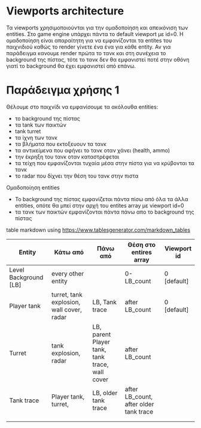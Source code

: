 # Viewports architecture

Τα viewports χρησιμοποιούνται για την ομαδοποίηση και απεικόνιση των entities. Στο game engine υπάρχει πάντα το default viewport με id=0. Η ομαδοποίηση είναι απαραίτητη για να εμφανίζονται τα entites του παιχνιδιού καθώς το render γίνετε ένα ένα για κάθε entity. Αν για παράδειγμα κανουμε render πρώτα το τανκ και στη συνέχεια το background της πίστας, τότε το τανκ δεν θα εμφανιστεί ποτέ στην οθόνη γιατί το background θα έχει εμφανιστεί από επάνω.

# Παράδειγμα χρήσης 1
Θέλουμε στο παιχνίδι να εμφανίσουμε τα ακόλουθα entities:
- το background της πίστας
- τα tank των παικτών
- tank turret
- τα ίχνη των τανκ
- τα βλήματα που εκτοξευουν τα τανκ
- τα αντικείμενα που αφήνει το τανκ οταν χάνει (health, ammo)
- την έκρηξη του τανκ οταν καταστρέφεται
- τα τείχη που εμφανίζονται τυχαία μέσα στην πίστα για να κρύβονται τα τανκ
- το radar που δίχνει την θέση του τανκ στην πιστα

Ομαδοποίηση entities
- Το background της πίστας εμφανίζεται πάντα πίσω από όλα τα άλλα entities, οπότε θα μπεί στην αρχή του entites array με viewport id=0
- τα τανκ των παικτών εμφανίζονται πάντα πάνω απο το background της πίστας

table markdown using https://www.tablesgenerator.com/markdown_tables

| Entity                | Κάτω από                                    | Πάνω από                                          | Θέση στο entires array                 | Viewport id |
|-----------------------|---------------------------------------------|---------------------------------------------------|----------------------------------------|-------------|
| Level Background [LB] | every other entity                          |                                                   | 0-LB_count                             | 0 [default] |
| Player tank           | turret, tank explosion,  wall cover,  radar | LB,  Tank trace                                   | after LB_count                         | 0 [default] |
| Turret                | tank explosion,  radar                      | LB,  parent Player tank,  tank trace,  wall cover | after LB_count                         |             |
| Tank trace            | Player tank,  turret,                       | LB,  older tank trace                             | after LB_count, after older tank trace |             |
|                       |                                             |                                                   |                                        |             |
|                       |                                             |                                                   |                                        |             |
